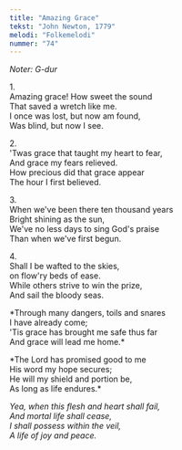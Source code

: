 ```yaml
---
title: "Amazing Grace"
tekst: "John Newton, 1779"
melodi: "Folkemelodi"
nummer: "74"
---
```

*Noter: G-dur*

1\.\
Amazing grace! How sweet the sound\
That saved a wretch like me.\
I once was lost, but now am found,\
Was blind, but now I see.

2\.\
'Twas grace that taught my heart to fear,\
And grace my fears relieved.\
How precious did that grace appear\
The hour I first believed.

3\.\
When we've been there ten thousand years\
Bright shining as the sun,\
We've no less days to sing God's praise\
Than when we've first begun.

4\.\
Shall I be wafted to the skies,\
on flow'ry beds of ease.\
While others strive to win the prize,\
And sail the bloody seas.

*Through many dangers, toils and snares\
I have already come;\
'Tis grace has brought me safe thus far\
And grace will lead me home.\*

*The Lord has promised good to me\
His word my hope secures;\
He will my shield and portion be,\
As long as life endures.\*

*Yea, when this flesh and heart shall fail,\
And mortal life shall cease,\
I shall possess within the veil,\
A life of joy and peace.*

